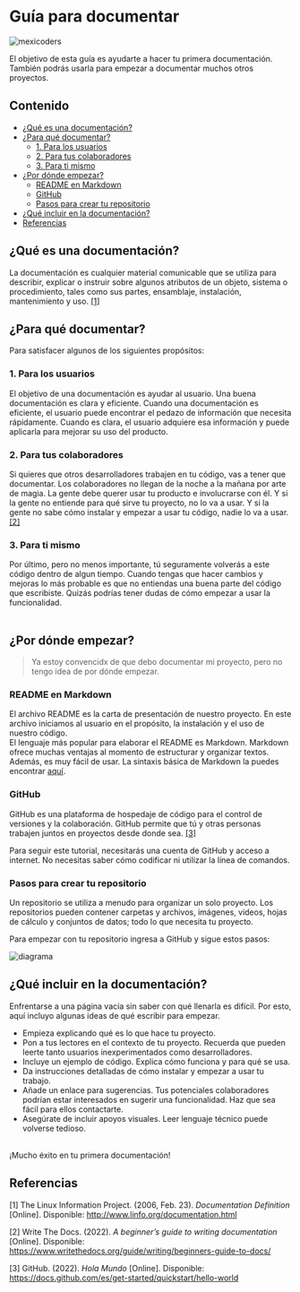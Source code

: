 # Guía para documentar

![mexicoders](https://user-images.githubusercontent.com/56322123/160956512-d1c37890-1085-4864-9168-3fa34c5e38f3.png)

El objetivo de esta guía es ayudarte a hacer tu primera documentación.
También podrás usarla para empezar a documentar muchos otros proyectos.

## Contenido
* [¿Qué es una documentación?](#qué-es-una-documentación)
* [¿Para qué documentar?](#para-qué-documentar)
    * [1. Para los usuarios](#para-los-usuarios)
    * [2. Para tus colaboradores](#para-tus-colaboradores)
    * [3. Para ti mismo](#para-ti-mismo)
* [¿Por dónde empezar?](#por-dónde-empezar)
  * [README en Markdown](#readme-en-markdown)
  * [GitHub](#github)
  * [Pasos para crear tu repositorio](#pasos-para-crear-tu-repositorio)
* [¿Qué incluir en la documentación?](#qué-incluir-en-la-documentación)
* [Referencias](#referencias)

## ¿Qué es una documentación?

La documentación es cualquier material comunicable que se utiliza para describir, explicar o instruir sobre algunos atributos de un objeto, sistema o procedimiento, tales como sus partes, ensamblaje, instalación, mantenimiento y uso. [[1]](#ref1)

## ¿Para qué documentar?
Para satisfacer algunos de los siguientes propósitos:

### 1. Para los usuarios <a name="para-los-usuarios"></a>
El objetivo de una documentación es ayudar al usuario. Una buena documentación es clara y eficiente.
Cuando una documentación es eficiente, el usuario puede encontrar el pedazo de información que necesita rápidamente. Cuando es clara, el usuario adquiere esa información y puede aplicarla para mejorar su uso del producto.

### 2. Para tus colaboradores <a name="para-tus-colaboradores"></a>
Si quieres que otros desarrolladores trabajen en tu código, vas a tener que documentar.
Los colaboradores no llegan de la noche a la mañana por arte de magia.
La gente debe querer usar tu producto e involucrarse con él. Y si la gente no entiende para qué sirve tu proyecto, no lo va a usar. Y si la gente no sabe cómo instalar y empezar a usar tu código, nadie lo va a usar. [[2]](#ref2)

### 3. Para ti mismo <a name="para-ti-mismo"></a>
Por último, pero no menos importante, tú seguramente volverás a este código dentro de algun tiempo.
Cuando tengas que hacer cambios y mejoras lo más probable es que no entiendas una buena parte del código que escribiste. Quizás podrías tener dudas de cómo empezar a usar la funcionalidad. <br><br>

## ¿Por dónde empezar?
> Ya estoy convencidx de que debo documentar mi proyecto, pero no tengo idea de por dónde empezar.
### README en Markdown
El archivo README es la carta de presentación de nuestro proyecto. En este archivo iniciamos al usuario en el propósito, la instalación y el uso de nuestro código. <br>
El lenguaje más popular para elaborar el README es Markdown. Markdown ofrece muchas ventajas al momento de estructurar y organizar textos. Además, es muy fácil de usar. La sintaxis básica de Markdown la puedes encontrar [aquí](https://www.markdownguide.org/basic-syntax/).

### GitHub
GitHub es una plataforma de hospedaje de código para el control de versiones y la colaboración. GitHub permite que tú y otras personas trabajen juntos en proyectos desde donde sea. [[3]](#ref3)

Para seguir este tutorial, necesitarás una cuenta de GitHub y acceso a internet. No necesitas saber cómo codificar ni utilizar la línea de comandos.

### Pasos para crear tu repositorio
Un repositorio se utiliza a menudo para organizar un solo proyecto. Los repositorios pueden contener carpetas y archivos, imágenes, videos, hojas de cálculo y conjuntos de datos; todo lo que necesita tu proyecto.

Para empezar con tu repositorio ingresa a GitHub y sigue estos pasos:

![diagrama](https://user-images.githubusercontent.com/56322123/160966167-d0b5fcf6-5f8d-423c-a25c-5f41e29565b4.png)

## ¿Qué incluir en la documentación?

Enfrentarse a una página vacía sin saber con qué llenarla es difícil. Por esto, aquí incluyo algunas ideas de qué escribir para empezar.

- Empieza explicando qué es lo que hace tu proyecto.
- Pon a tus lectores en el contexto de tu proyecto. Recuerda que pueden leerte tanto usuarios inexperimentados como desarrolladores.
- Incluye un ejemplo de código. Explica cómo funciona y para qué se usa.
- Da instrucciones detalladas de cómo instalar y empezar a usar tu trabajo.
- Añade un enlace para sugerencias. Tus potenciales colaboradores podrían estar interesados en sugerir una funcionalidad. Haz que sea fácil para ellos contactarte.
- Asegúrate de incluir apoyos visuales. Leer lenguaje técnico puede volverse tedioso.
<br>
¡Mucho éxito en tu primera documentación!

## Referencias
\[1<a name="ref1"></a>\] The Linux Information Project. (2006, Feb. 23). _Documentation Definition_ \[Online\]. Disponible:  http://www.linfo.org/documentation.html

\[2<a name="ref2"></a>\] Write The Docs. (2022). _A beginner’s guide to writing documentation_ \[Online\]. Disponible:  https://www.writethedocs.org/guide/writing/beginners-guide-to-docs/

\[3<a name="ref3"></a>\] GitHub. (2022). _Hola Mundo_ \[Online\]. Disponible:  https://docs.github.com/es/get-started/quickstart/hello-world
